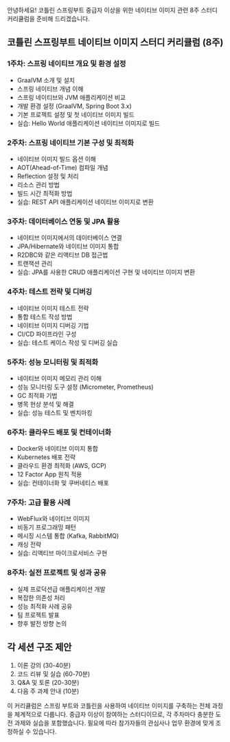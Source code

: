 안녕하세요! 코틀린 스프링부트 중급자 이상을 위한 네이티브 이미지 관련 8주 스터디 커리큘럼을 준비해 드리겠습니다.

## 코틀린 스프링부트 네이티브 이미지 스터디 커리큘럼 (8주)

### 1주차: 스프링 네이티브 개요 및 환경 설정
- GraalVM 소개 및 설치
- 스프링 네이티브 개념 이해
- 스프링 네이티브와 JVM 애플리케이션 비교
- 개발 환경 설정 (GraalVM, Spring Boot 3.x)
- 기본 프로젝트 설정 및 첫 네이티브 이미지 빌드
- 실습: Hello World 애플리케이션 네이티브 이미지로 빌드

### 2주차: 스프링 네이티브 기본 구성 및 최적화
- 네이티브 이미지 빌드 옵션 이해
- AOT(Ahead-of-Time) 컴파일 개념
- Reflection 설정 및 처리
- 리소스 관리 방법
- 빌드 시간 최적화 방법
- 실습: REST API 애플리케이션 네이티브 이미지로 변환

### 3주차: 데이터베이스 연동 및 JPA 활용
- 네이티브 이미지에서의 데이터베이스 연결
- JPA/Hibernate와 네이티브 이미지 통합
- R2DBC와 같은 리액티브 DB 접근법
- 트랜잭션 관리
- 실습: JPA를 사용한 CRUD 애플리케이션 구현 및 네이티브 이미지 변환

### 4주차: 테스트 전략 및 디버깅
- 네이티브 이미지 테스트 전략
- 통합 테스트 작성 방법
- 네이티브 이미지 디버깅 기법
- CI/CD 파이프라인 구성
- 실습: 테스트 케이스 작성 및 디버깅 실습

### 5주차: 성능 모니터링 및 최적화
- 네이티브 이미지 메모리 관리 이해
- 성능 모니터링 도구 설정 (Micrometer, Prometheus)
- GC 최적화 기법
- 병목 현상 분석 및 해결
- 실습: 성능 테스트 및 벤치마킹

### 6주차: 클라우드 배포 및 컨테이너화
- Docker와 네이티브 이미지 통합
- Kubernetes 배포 전략
- 클라우드 환경 최적화 (AWS, GCP)
- 12 Factor App 원칙 적용
- 실습: 컨테이너화 및 쿠버네티스 배포

### 7주차: 고급 활용 사례
- WebFlux와 네이티브 이미지
- 비동기 프로그래밍 패턴
- 메시징 시스템 통합 (Kafka, RabbitMQ)
- 캐싱 전략
- 실습: 리액티브 마이크로서비스 구현

### 8주차: 실전 프로젝트 및 성과 공유
- 실제 프로덕션급 애플리케이션 개발
- 복잡한 의존성 처리
- 성능 최적화 사례 공유
- 팀 프로젝트 발표
- 향후 발전 방향 논의

## 각 세션 구조 제안
1. 이론 강의 (30-40분)
2. 코드 리뷰 및 실습 (60-70분)
3. Q&A 및 토론 (20-30분)
4. 다음 주 과제 안내 (10분)

이 커리큘럼은 스프링 부트와 코틀린을 사용하여 네이티브 이미지를 구축하는 전체 과정을 체계적으로 다룹니다. 중급자 이상이 참여하는 스터디이므로, 각 주차마다 충분한 도전 과제와 실습을 포함했습니다. 필요에 따라 참가자들의 관심사나 업무 환경에 맞게 조정하실 수 있습니다.

